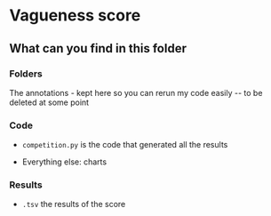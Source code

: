 # Vagueness score

## What can you find in this folder

### Folders
The annotations - kept here so you can rerun my code easily -- to be deleted at some point

### Code

- `competition.py` is the code that generated all the results

- Everything else: charts

### Results

- `.tsv` the results of the score
